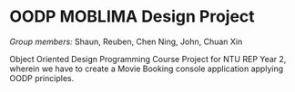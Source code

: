 # OODP MOBLIMA Design Project
 *Group members:* Shaun, Reuben, Chen Ning, John, Chuan Xin
 
 Object Oriented Design Programming Course Project for NTU REP Year 2, wherein we have to create a Movie Booking console application applying OODP principles.
 
 
